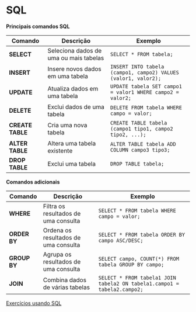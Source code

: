 # SQL

**Principais comandos SQL**

| Comando | Descrição | Exemplo |
|---|---|---|
| **SELECT** | Seleciona dados de uma ou mais tabelas | `SELECT * FROM tabela;` |
| **INSERT** | Insere novos dados em uma tabela | `INSERT INTO tabela (campo1, campo2) VALUES (valor1, valor2);` |
| **UPDATE** | Atualiza dados em uma tabela | `UPDATE tabela SET campo1 = valor1 WHERE campo2 = valor2;` |
| **DELETE** | Exclui dados de uma tabela | `DELETE FROM tabela WHERE campo = valor;` |
| **CREATE TABLE** | Cria uma nova tabela | `CREATE TABLE tabela (campo1 tipo1, campo2 tipo2, ...);` |
| **ALTER TABLE** | Altera uma tabela existente | `ALTER TABLE tabela ADD COLUMN campo3 tipo3;` |
| **DROP TABLE** | Exclui uma tabela | `DROP TABLE tabela;` |

**Comandos adicionais**

| Comando | Descrição | Exemplo |
|---|---|---|
| **WHERE** | Filtra os resultados de uma consulta | `SELECT * FROM tabela WHERE campo = valor;` |
| **ORDER BY** | Ordena os resultados de uma consulta | `SELECT * FROM tabela ORDER BY campo ASC/DESC;` |
| **GROUP BY** | Agrupa os resultados de uma consulta | `SELECT campo, COUNT(*) FROM tabela GROUP BY campo;` |
| **JOIN** | Combina dados de várias tabelas | `SELECT * FROM tabela1 JOIN tabela2 ON tabela1.campo1 = tabela2.campo2;` |

[Exercícios usando SQL](Exercicios%20SQL.md)
